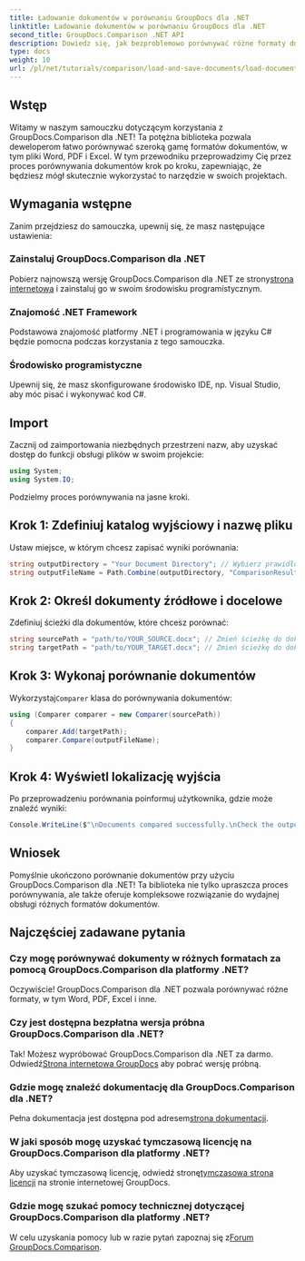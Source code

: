 ```yaml
---
title: Ładowanie dokumentów w porównaniu GroupDocs dla .NET
linktitle: Ładowanie dokumentów w porównaniu GroupDocs dla .NET
second_title: GroupDocs.Comparison .NET API
description: Dowiedz się, jak bezproblemowo porównywać różne formaty dokumentów — w tym Word, PDF i Excel — korzystając z tej solidnej biblioteki. Idealny dla programistów na każdym poziomie, ten samouczek krok po kroku.
type: docs
weight: 10
url: /pl/net/tutorials/comparison/load-and-save-documents/load-documents/
---
```

## Wstęp

Witamy w naszym samouczku dotyczącym korzystania z GroupDocs.Comparison dla .NET! Ta potężna biblioteka pozwala deweloperom łatwo porównywać szeroką gamę formatów dokumentów, w tym pliki Word, PDF i Excel. W tym przewodniku przeprowadzimy Cię przez proces porównywania dokumentów krok po kroku, zapewniając, że będziesz mógł skutecznie wykorzystać to narzędzie w swoich projektach.

## Wymagania wstępne

Zanim przejdziesz do samouczka, upewnij się, że masz następujące ustawienia:

### Zainstaluj GroupDocs.Comparison dla .NET
 Pobierz najnowszą wersję GroupDocs.Comparison dla .NET ze strony[strona internetowa](https://releases.groupdocs.com/comparison/net/) i zainstaluj go w swoim środowisku programistycznym.

### Znajomość .NET Framework
Podstawowa znajomość platformy .NET i programowania w języku C# będzie pomocna podczas korzystania z tego samouczka.

### Środowisko programistyczne
Upewnij się, że masz skonfigurowane środowisko IDE, np. Visual Studio, aby móc pisać i wykonywać kod C#.

## Import

Zacznij od zaimportowania niezbędnych przestrzeni nazw, aby uzyskać dostęp do funkcji obsługi plików w swoim projekcie:

```csharp
using System;
using System.IO;
```

Podzielmy proces porównywania na jasne kroki.

## Krok 1: Zdefiniuj katalog wyjściowy i nazwę pliku

Ustaw miejsce, w którym chcesz zapisać wyniki porównania:

```csharp
string outputDirectory = "Your Document Directory"; // Wybierz prawidłową ścieżkę
string outputFileName = Path.Combine(outputDirectory, "ComparisonResult.docx");
```

## Krok 2: Określ dokumenty źródłowe i docelowe

Zdefiniuj ścieżki dla dokumentów, które chcesz porównać:

```csharp
string sourcePath = "path/to/YOUR_SOURCE.docx"; // Zmień ścieżkę do dokumentu źródłowego
string targetPath = "path/to/YOUR_TARGET.docx"; // Zmień ścieżkę do dokumentu docelowego
```

## Krok 3: Wykonaj porównanie dokumentów

 Wykorzystaj`Comparer` klasa do porównywania dokumentów:

```csharp
using (Comparer comparer = new Comparer(sourcePath))
{
    comparer.Add(targetPath);
    comparer.Compare(outputFileName);
}
```

## Krok 4: Wyświetl lokalizację wyjścia

Po przeprowadzeniu porównania poinformuj użytkownika, gdzie może znaleźć wyniki:

```csharp
Console.WriteLine($"\nDocuments compared successfully.\nCheck the output in: {outputDirectory}");
```

## Wniosek

Pomyślnie ukończono porównanie dokumentów przy użyciu GroupDocs.Comparison dla .NET! Ta biblioteka nie tylko upraszcza proces porównywania, ale także oferuje kompleksowe rozwiązanie do wydajnej obsługi różnych formatów dokumentów.

## Najczęściej zadawane pytania

### Czy mogę porównywać dokumenty w różnych formatach za pomocą GroupDocs.Comparison dla platformy .NET?
Oczywiście! GroupDocs.Comparison dla .NET pozwala porównywać różne formaty, w tym Word, PDF, Excel i inne.

### Czy jest dostępna bezpłatna wersja próbna GroupDocs.Comparison dla .NET?
 Tak! Możesz wypróbować GroupDocs.Comparison dla .NET za darmo. Odwiedź[Strona internetowa GroupDocs](https://releases.groupdocs.com/) aby pobrać wersję próbną.

### Gdzie mogę znaleźć dokumentację dla GroupDocs.Comparison dla .NET?
 Pełna dokumentacja jest dostępna pod adresem[strona dokumentacji](https://reference.groupdocs.com/comparison/net/).

### W jaki sposób mogę uzyskać tymczasową licencję na GroupDocs.Comparison dla platformy .NET?
 Aby uzyskać tymczasową licencję, odwiedź stronę[tymczasowa strona licencji](https://purchase.groupdocs.com/temporary-license/) na stronie internetowej GroupDocs.

### Gdzie mogę szukać pomocy technicznej dotyczącej GroupDocs.Comparison dla platformy .NET?
 W celu uzyskania pomocy lub w razie pytań zapoznaj się z[Forum GroupDocs.Comparison](https://forum.groupdocs.com/c/comparison/12).